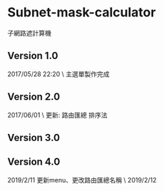 # Subnet-mask-calculator
子網路遮計算機
## Version 1.0
2017/05/28 22:20 \\
主選單製作完成

## Version 2.0
2017/06/01 \\
更新: 路由匯總 排序法

## Version 3.0



## Version 4.0
2019/2/11 更新menu、更改路由匯總名稱 \\
2019/2/12 
